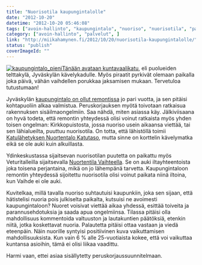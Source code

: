 ```yaml
---
title: "Nuorisotila kaupungintalolle"
date: "2012-10-20"
datetime: "2012-10-20 05:46:08"
tags: ["avoin-hallinto", "kaupungintalo", "nuoriso", "nuorisotila", "palvelut", "toiveajattelu", "vaikuttaminen", ]
category: ["avoin-hallinto", "palvelut", ]
link: "http://miikahamynen.fi/2012/10/20/nuorisotila-kaupungintalolle/"
status: "publish"
coverImageId: ""
---
```


[![](/uploads/2012/10/kaupungintalo_pieni-400x300.jpg "kaupungintalo_pieni")](/uploads/2012/10/kaupungintalo_pieni.jpg)[Tänään avataan kuntavaalikatu](http://www3.jkl.fi/tapahtumat/tapahtuma.php?id=43939), eli puolueiden telttakylä, Jyväskylän kävelykadulle. Myös piraatit pyrkivät olemaan paikalla joka päivä, vähän vaihdellen porukkaa jaksamisen mukaan. Tervetuloa tutustumaan!

Jyväskylän [kaupungintalo on ollut remontissa](http://www.jyvaskyla.fi/hallinto/kaupungintalo) jo pari vuotta, ja sen pitäisi kohtapuoliin alkaa valmistua. Peruskorjauksen myötä toivotaan ratkaisua rakennuksen sisäilmaongelmiin. Saa nähdä, miten asiassa käy. Jälkiviisaana on hyvä todeta, että remontin yhteydessä olisi voinut ratkaista myös yhden toisen ongelman: Kirkkopuistosta, jossa nuoriso usein aikaansa viettää, tai sen lähialueilta, puuttuu nuorisotila. On totta, että lähistöllä toimii [Katulähetyksen Nuortentalo Katutaso](https://www.facebook.com/katutaso), mutta sinne on korttelin kävelymatka eikä se ole auki kuin alkuillasta.

Ydinkeskustassa sijaitsevan nuorisotilan puutetta on paikattu myös Veturitalleilla sijaitsevalla [Nuortentila Vaihteella](http://www.jyvaskyla.fi/nuoriso/veturitalli). Se on auki iltayhteentoista joka toisena perjantaina, mikä on jo lähempänä tarvetta. Kaupungintaloon remontin yhteydessä sijoitettu nuorisotila olisi voinut paikata niinä iltoina, kun Vaihde ei ole auki.

Kuvitelkaa, millä tavalla nuoriso suhtautuisi kaupunkiin, joka sen sijaan, että hätistelisi nuoria pois julkiselta paikalta, kutsuisi ne avoimesti kaupungintaloon? Nuoret voisivat viettää aikaa yhdessä, esittää toiveita ja parannusehdotuksia ja saada apua ongelmiinsa. Tilassa pitäisi olla mahdollisuus kommentoida valtuuston ja lautakuntien päätöksiä, etenkin niitä, jotka koskettavat nuoria. Palautetta pitäisi ottaa vastaan ja viedä eteenpäin. Näin nuorille syntyisi positiivinen kuva vaikuttamisen mahdollisuuksista. Kun vain 6 % alle 25-vuotiaista kokee, että voi vaikuttaa kuntansa asioihin, tämä ei olisi liikaa vaadittu.

Harmi vaan, ettei asiaa sisällytetty peruskorjaussuunnitelmaan.
